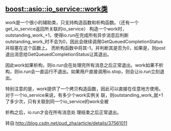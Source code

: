 ## [boost::asio::io_service::work类](https://www.royalchen.com/?p=2328)
work是一个很小的辅助类，只支持构造函数和析构函数。（还有一个get_io_service返回所关联的io_service）
构造一个work时，outstanding_work_+1，使得io.run在完成所有异步消息后判断outstanding_work_时不会为0，因此会继续调用GetQueuedCompletionStatus并阻塞在这个函数上。
而析构函数中将其-1，并判断其是否为0，如果是，则post退出消息给GetQueuedCompletionStatus让其退出。

因此work如果析构，则io.run会在处理完所有消息之后正常退出。work如果不析构，则io.run会一直运行不退出。如果用户直接调用io.stop，则会让io.run立刻退出。

特别注意的是，work提供了一个拷贝构造函数，因此可以直接在任意地方使用。对于一个io_service来说，有多少个work实例关 联，则outstanding_work_就+1了多少次，只有关联到同一个io_service的work全被

析构之后，io.run才会在所有消息处 理结束之后正常退出。

转自:http://blog.csdn.net/pud_zha/article/details/37561011
